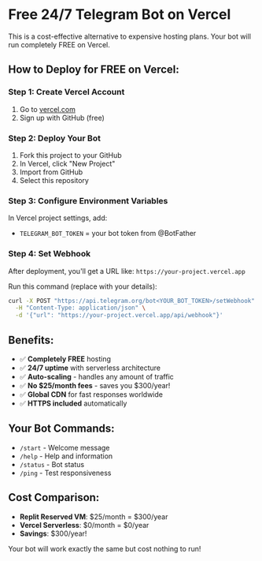 # Free 24/7 Telegram Bot on Vercel

This is a cost-effective alternative to expensive hosting plans. Your bot will run completely FREE on Vercel.

## How to Deploy for FREE on Vercel:

### Step 1: Create Vercel Account
1. Go to [vercel.com](https://vercel.com)
2. Sign up with GitHub (free)

### Step 2: Deploy Your Bot
1. Fork this project to your GitHub
2. In Vercel, click "New Project"
3. Import from GitHub
4. Select this repository

### Step 3: Configure Environment Variables
In Vercel project settings, add:
- `TELEGRAM_BOT_TOKEN` = your bot token from @BotFather

### Step 4: Set Webhook
After deployment, you'll get a URL like: `https://your-project.vercel.app`

Run this command (replace with your details):
```bash
curl -X POST "https://api.telegram.org/bot<YOUR_BOT_TOKEN>/setWebhook" \
  -H "Content-Type: application/json" \
  -d '{"url": "https://your-project.vercel.app/api/webhook"}'
```

## Benefits:
- ✅ **Completely FREE** hosting
- ✅ **24/7 uptime** with serverless architecture  
- ✅ **Auto-scaling** - handles any amount of traffic
- ✅ **No $25/month fees** - saves you $300/year!
- ✅ **Global CDN** for fast responses worldwide
- ✅ **HTTPS included** automatically

## Your Bot Commands:
- `/start` - Welcome message
- `/help` - Help and information  
- `/status` - Bot status
- `/ping` - Test responsiveness

## Cost Comparison:
- **Replit Reserved VM**: $25/month = $300/year
- **Vercel Serverless**: $0/month = $0/year
- **Savings**: $300/year!

Your bot will work exactly the same but cost nothing to run!